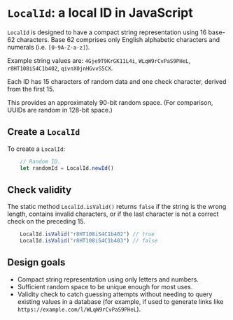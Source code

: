 # `LocalId`: a local ID in JavaScript

`LocalId` is designed to have a compact string representation using 16 base-62 characters.
Base 62 comprises only English alphabetic characters and numerals (i.e. `[0-9A-Z-a-z]`).

Example string values are: `4Gje9T9KrGK11L4i`, `WLqW9rCvPaS9PHeL`, `r8HT108iS4C1b402`,
`qivnX0jnHGvvS5CX`.

Each ID has 15 characters of random data and one check character, derived from the first 15.

This provides an approximately 90-bit random space. (For comparison, UUIDs are
random in 128-bit space.)

## Create a `LocalId`

To create a `LocalId`:

```javascript
    // Random ID.
    let randomId = LocalId.newId()
```

## Check validity

The static method `LocalId.isValid()` returns `false` if the string is
the wrong length, contains invalid characters, or if the last character is not a correct
check on the preceding 15.

```javascript
    LocalId.isValid("r8HT108iS4C1b402") // true
    LocalId.isValid("r8HT108iS4C1b403") // false
```

## Design goals

- Compact string representation using only letters and numbers.
- Sufficient random space to be unique enough for most uses.
- Validity check to catch guessing attempts without needing to query existing values in a database (for example, if
  used to generate links like `https://example.com/l/WLqW9rCvPaS9PHeL`).
